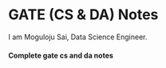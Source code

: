 # GATE (CS & DA) Notes

I am Moguloju Sai, Data Science Engineer.

#### Complete gate cs and da notes
